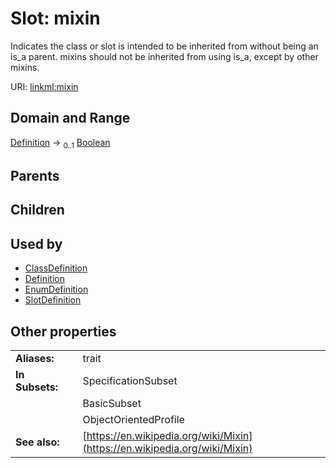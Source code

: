 
# Slot: mixin

Indicates the class or slot is intended to be inherited from without being an is_a parent. mixins should not be inherited from using is_a, except by other mixins.

URI: [linkml:mixin](https://w3id.org/linkml/mixin)


## Domain and Range

[Definition](Definition.md) &#8594;  <sub>0..1</sub> [Boolean](types/Boolean.md)

## Parents


## Children


## Used by

 * [ClassDefinition](ClassDefinition.md)
 * [Definition](Definition.md)
 * [EnumDefinition](EnumDefinition.md)
 * [SlotDefinition](SlotDefinition.md)

## Other properties

|  |  |  |
| --- | --- | --- |
| **Aliases:** | | trait |
| **In Subsets:** | | SpecificationSubset |
|  | | BasicSubset |
|  | | ObjectOrientedProfile |
| **See also:** | | [https://en.wikipedia.org/wiki/Mixin](https://en.wikipedia.org/wiki/Mixin) |
